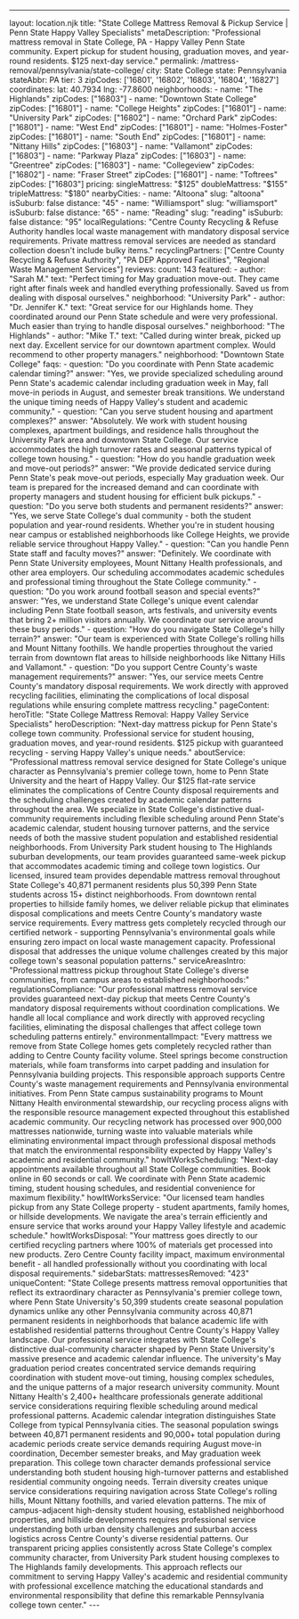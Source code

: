 ---
layout: location.njk
title: "State College Mattress Removal & Pickup Service | Penn State Happy Valley Specialists" metaDescription: "Professional mattress removal in State College, PA - Happy Valley Penn State community. Expert pickup for student housing, graduation moves, and year-round residents. $125 next-day service."
permalink: /mattress-removal/pennsylvania/state-college/
city: State College state: Pennsylvania stateAbbr: PA tier: 3 zipCodes: ['16801', '16802', '16803', '16804', '16827'] coordinates: lat: 40.7934 lng: -77.8600 neighborhoods: - name: "The Highlands" zipCodes: ["16803"] - name: "Downtown State College" zipCodes: ["16801"] - name: "College Heights" zipCodes: ["16801"] - name: "University Park" zipCodes: ["16802"] - name: "Orchard Park" zipCodes: ["16801"] - name: "West End" zipCodes: ["16801"] - name: "Holmes-Foster" zipCodes: ["16801"] - name: "South End" zipCodes: ["16801"] - name: "Nittany Hills" zipCodes: ["16803"] - name: "Vallamont" zipCodes: ["16803"] - name: "Parkway Plaza" zipCodes: ["16803"] - name: "Greentree" zipCodes: ["16803"] - name: "Collegeview" zipCodes: ["16802"] - name: "Fraser Street" zipCodes: ["16801"] - name: "Toftrees" zipCodes: ["16803"] pricing: singleMattress: "$125" doubleMattress: "$155" tripleMattress: "$180" nearbyCities: - name: "Altoona" slug: "altoona" isSuburb: false distance: "45" - name: "Williamsport" slug: "williamsport" isSuburb: false distance: "65" - name: "Reading" slug: "reading" isSuburb: false distance: "95" localRegulations: "Centre County Recycling & Refuse Authority handles local waste management with mandatory disposal service requirements. Private mattress removal services are needed as standard collection doesn't include bulky items." recyclingPartners: ["Centre County Recycling & Refuse Authority", "PA DEP Approved Facilities", "Regional Waste Management Services"] reviews: count: 143 featured: - author: "Sarah M." text: "Perfect timing for May graduation move-out. They came right after finals week and handled everything professionally. Saved us from dealing with disposal ourselves." neighborhood: "University Park" - author: "Dr. Jennifer K." text: "Great service for our Highlands home. They coordinated around our Penn State schedule and were very professional. Much easier than trying to handle disposal ourselves." neighborhood: "The Highlands" - author: "Mike T." text: "Called during winter break, picked up next day. Excellent service for our downtown apartment complex. Would recommend to other property managers." neighborhood: "Downtown State College" faqs: - question: "Do you coordinate with Penn State academic calendar timing?" answer: "Yes, we provide specialized scheduling around Penn State's academic calendar including graduation week in May, fall move-in periods in August, and semester break transitions. We understand the unique timing needs of Happy Valley's student and academic community." - question: "Can you serve student housing and apartment complexes?" answer: "Absolutely. We work with student housing complexes, apartment buildings, and residence halls throughout the University Park area and downtown State College. Our service accommodates the high turnover rates and seasonal patterns typical of college town housing." - question: "How do you handle graduation week and move-out periods?" answer: "We provide dedicated service during Penn State's peak move-out periods, especially May graduation week. Our team is prepared for the increased demand and can coordinate with property managers and student housing for efficient bulk pickups." - question: "Do you serve both students and permanent residents?" answer: "Yes, we serve State College's dual community - both the student population and year-round residents. Whether you're in student housing near campus or established neighborhoods like College Heights, we provide reliable service throughout Happy Valley." - question: "Can you handle Penn State staff and faculty moves?" answer: "Definitely. We coordinate with Penn State University employees, Mount Nittany Health professionals, and other area employers. Our scheduling accommodates academic schedules and professional timing throughout the State College community." - question: "Do you work around football season and special events?" answer: "Yes, we understand State College's unique event calendar including Penn State football season, arts festivals, and university events that bring 2+ million visitors annually. We coordinate our service around these busy periods." - question: "How do you navigate State College's hilly terrain?" answer: "Our team is experienced with State College's rolling hills and Mount Nittany foothills. We handle properties throughout the varied terrain from downtown flat areas to hillside neighborhoods like Nittany Hills and Vallamont." - question: "Do you support Centre County's waste management requirements?" answer: "Yes, our service meets Centre County's mandatory disposal requirements. We work directly with approved recycling facilities, eliminating the complications of local disposal regulations while ensuring complete mattress recycling." pageContent: heroTitle: "State College Mattress Removal: Happy Valley Service Specialists" heroDescription: "Next-day mattress pickup for Penn State's college town community. Professional service for student housing, graduation moves, and year-round residents. $125 pickup with guaranteed recycling - serving Happy Valley's unique needs." aboutService: "Professional mattress removal service designed for State College's unique character as Pennsylvania's premier college town, home to Penn State University and the heart of Happy Valley. Our $125 flat-rate service eliminates the complications of Centre County disposal requirements and the scheduling challenges created by academic calendar patterns throughout the area. We specialize in State College's distinctive dual-community requirements including flexible scheduling around Penn State's academic calendar, student housing turnover patterns, and the service needs of both the massive student population and established residential neighborhoods. From University Park student housing to The Highlands suburban developments, our team provides guaranteed same-week pickup that accommodates academic timing and college town logistics. Our licensed, insured team provides dependable mattress removal throughout State College's 40,871 permanent residents plus 50,399 Penn State students across 15+ distinct neighborhoods. From downtown rental properties to hillside family homes, we deliver reliable pickup that eliminates disposal complications and meets Centre County's mandatory waste service requirements. Every mattress gets completely recycled through our certified network - supporting Pennsylvania's environmental goals while ensuring zero impact on local waste management capacity. Professional disposal that addresses the unique volume challenges created by this major college town's seasonal population patterns." serviceAreasIntro: "Professional mattress pickup throughout State College's diverse communities, from campus areas to established neighborhoods:" regulationsCompliance: "Our professional mattress removal service provides guaranteed next-day pickup that meets Centre County's mandatory disposal requirements without coordination complications. We handle all local compliance and work directly with approved recycling facilities, eliminating the disposal challenges that affect college town scheduling patterns entirely." environmentalImpact: "Every mattress we remove from State College homes gets completely recycled rather than adding to Centre County facility volume. Steel springs become construction materials, while foam transforms into carpet padding and insulation for Pennsylvania building projects. This responsible approach supports Centre County's waste management requirements and Pennsylvania environmental initiatives. From Penn State campus sustainability programs to Mount Nittany Health environmental stewardship, our recycling process aligns with the responsible resource management expected throughout this established academic community. Our recycling network has processed over 900,000 mattresses nationwide, turning waste into valuable materials while eliminating environmental impact through professional disposal methods that match the environmental responsibility expected by Happy Valley's academic and residential community." howItWorksScheduling: "Next-day appointments available throughout all State College communities. Book online in 60 seconds or call. We coordinate with Penn State academic timing, student housing schedules, and residential convenience for maximum flexibility." howItWorksService: "Our licensed team handles pickup from any State College property - student apartments, family homes, or hillside developments. We navigate the area's terrain efficiently and ensure service that works around your Happy Valley lifestyle and academic schedule." howItWorksDisposal: "Your mattress goes directly to our certified recycling partners where 100% of materials get processed into new products. Zero Centre County facility impact, maximum environmental benefit - all handled professionally without you coordinating with local disposal requirements." sidebarStats: mattressesRemoved: "423" uniqueContent: "State College presents mattress removal opportunities that reflect its extraordinary character as Pennsylvania's premier college town, where Penn State University's 50,399 students create seasonal population dynamics unlike any other Pennsylvania community across 40,871 permanent residents in neighborhoods that balance academic life with established residential patterns throughout Centre County's Happy Valley landscape. Our professional service integrates with State College's distinctive dual-community character shaped by Penn State University's massive presence and academic calendar influence. The university's May graduation period creates concentrated service demands requiring coordination with student move-out timing, housing complex schedules, and the unique patterns of a major research university community. Mount Nittany Health's 2,400+ healthcare professionals generate additional service considerations requiring flexible scheduling around medical professional patterns. Academic calendar integration distinguishes State College from typical Pennsylvania cities. The seasonal population swings between 40,871 permanent residents and 90,000+ total population during academic periods create service demands requiring August move-in coordination, December semester breaks, and May graduation week preparation. This college town character demands professional service understanding both student housing high-turnover patterns and established residential community ongoing needs. Terrain diversity creates unique service considerations requiring navigation across State College's rolling hills, Mount Nittany foothills, and varied elevation patterns. The mix of campus-adjacent high-density student housing, established neighborhood properties, and hillside developments requires professional service understanding both urban density challenges and suburban access logistics across Centre County's diverse residential patterns. Our transparent pricing applies consistently across State College's complex community character, from University Park student housing complexes to The Highlands family developments. This approach reflects our commitment to serving Happy Valley's academic and residential community with professional excellence matching the educational standards and environmental responsibility that define this remarkable Pennsylvania college town center." ---